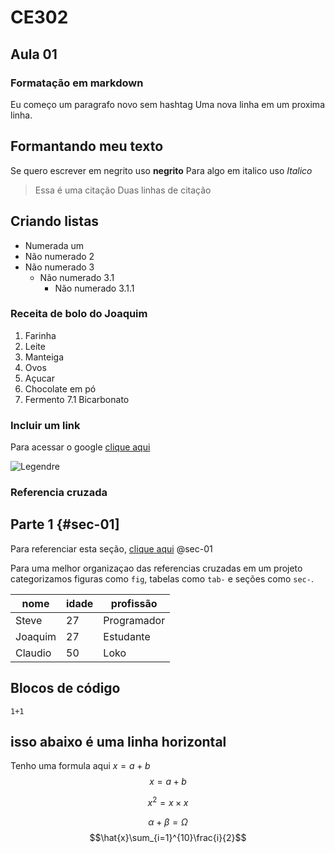 # CE302
## Aula 01
### Formatação em markdown

Eu começo um paragrafo novo sem hashtag
Uma nova linha em um proxima linha.

## Formantando meu texto

Se quero escrever em negrito uso **negrito**
Para algo em italico uso *Italico*

> Essa é uma citação
> Duas linhas de citação

## Criando listas


- Numerada um
- Não numerado 2
- Não numerado 3
  - Não numerado 3.1
	- Não numerado 3.1.1
	
### Receita de bolo do Joaquim

1. Farinha
2. Leite
3. Manteiga
4. Ovos
5. Açucar
6. Chocolate em pó
7. Fermento
   7.1 Bicarbonato
   
   
### Incluir um link

Para acessar o google [clique aqui](https://google.com)

![Legendre](https://upload.wikimedia.org/wikipedia/commons/thumb/0/03/Legendre.jpg/200px-Legendre.jpg)

### Referencia cruzada

## Parte 1 {#sec-01]

Para referenciar esta seção, [clique aqui](#sec-01)
@sec-01

Para uma melhor organizaçao das referencias cruzadas em um projeto
categorizamos figuras como `fig`, tabelas como `tab-` e seções
como `sec-`.

| nome    | idade | profissão   |
|---------|-------|-------------|
| Steve   | 27    | Programador |
| Joaquim | 27    | Estudante   |
| Claudio | 50    | Loko        |


## Blocos de código

```{r}
1+1
```

isso abaixo é uma linha horizontal
--- 

Tenho uma formula aqui $x = a + b$
$$x = a + b$$

$$x^2 = x \times x$$

$$\alpha + \beta  = \Omega$$
$$\hat{x}\sum_{i=1}^{10}\frac{i}{2}$$

